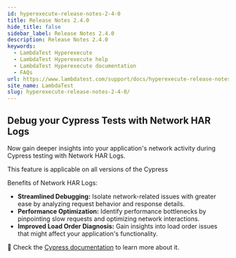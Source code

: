 ```yaml
---
id: hyperexecute-release-notes-2-4-0
title: Release Notes 2.4.0
hide_title: false
sidebar_label: Release Notes 2.4.0
description: Release Notes 2.4.0
keywords:
  - LambdaTest Hyperexecute
  - LambdaTest Hyperexecute help
  - LambdaTest Hyperexecute documentation
  - FAQs
url: https://www.lambdatest.com/support/docs/hyperexecute-release-notes-2-4-0/
site_name: LambdaTest
slug: hyperexecute-release-notes-2-4-0/
---
```


<script type="application/ld+json"
      dangerouslySetInnerHTML={{ __html: JSON.stringify({
       "@context": "https://schema.org",
        "@type": "BreadcrumbList",
        "itemListElement": [{
          "@type": "ListItem",
          "position": 1,
          "name": "Home",
          "item": "https://www.lambdatest.com"
        },{
          "@type": "ListItem",
          "position": 2,
          "name": "Support",
          "item": "https://www.lambdatest.com/support/docs/"
        },{
          "@type": "ListItem",
          "position": 3,
          "name": "Release Notes",
          "item": "https://www.lambdatest.com/support/docs/hyperexecute-release-notes-2-4-0/"
        }]
      })
    }}
></script>

## Debug your Cypress Tests with Network HAR Logs

Now gain deeper insights into your application's network activity during Cypress testing with Network HAR Logs.

This feature is applicable on all versions of the Cypress

Benefits of Network HAR Logs:

- **Streamlined Debugging:** Isolate network-related issues with greater ease by analyzing request behavior and response details.
- **Performance Optimization:** Identify performance bottlenecks by pinpointing slow requests and optimizing network interactions.
- **Improved Load Order Diagnosis:** Gain insights into load order issues that might affect your application's functionality.

📕 Check the [Cypress documentation](https://www.lambdatest.com/support/docs/cypressv10-on-hyperexecute/#har-logs) to learn more about it.